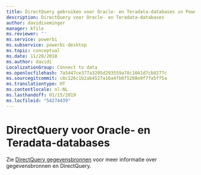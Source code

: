 ```yaml
---
title: DirectQuery gebruiken voor Oracle- en Teradata-databases in Power BI
description: DirectQuery voor Oracle- en Teradata-databases
author: davidiseminger
manager: kfile
ms.reviewer: ''
ms.service: powerbi
ms.subservice: powerbi-desktop
ms.topic: conceptual
ms.date: 11/28/2018
ms.author: davidi
LocalizationGroup: Connect to data
ms.openlocfilehash: 7a5447ce377a3205d293559a78c1041d7cb8277c
ms.sourcegitcommit: c8c126c1b2ab4527a16a4fb8f5208e0f7fa5ff5a
ms.translationtype: HT
ms.contentlocale: nl-NL
ms.lasthandoff: 01/15/2019
ms.locfileid: "54274439"
---
```

# <a name="directquery-for-oracle-and-teradata-databases"></a>DirectQuery voor Oracle- en Teradata-databases
Zie [DirectQuery gegevensbronnen](desktop-directquery-data-sources.md) voor meer informatie over gegevensbronnen en DirectQuery.

